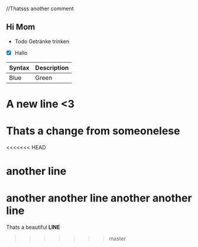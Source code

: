 //Thatsss another comment

## Hi Mom

* Todo Getränke trinken

- [x] Hallo

|Syntax|Description|
|------|-----------|
|Blue | Green|


# A new line <3

# Thats a change from someonelese
<<<<<<< HEAD

# another line 
another another line
another another line
=======
Thats a beautiful **LINE**
>>>>>>> master
